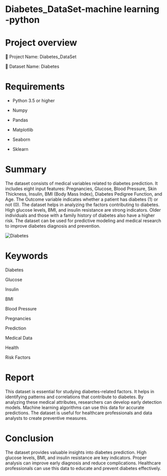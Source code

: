 
# Diabetes_DataSet-machine learning -python

 # Project overview   
  
  📌 Project Name:  Diabetes_DataSet
  
  📌 Dataset Name:   Diabetes

# Requirements


* Python 3.5 or higher

* Numpy

* Pandas

* Matplotlib

* Seaborn

* Sklearn

 # Summary
 
The dataset consists of medical variables related to diabetes prediction. It includes eight input features: Pregnancies, Glucose, Blood Pressure, Skin Thickness, Insulin, BMI (Body Mass Index), Diabetes Pedigree Function, and Age. The Outcome variable indicates whether a patient has diabetes (1) or not (0). The dataset helps in analyzing the factors contributing to diabetes. High glucose levels, BMI, and insulin resistance are strong indicators. Older individuals and those with a family history of diabetes also have a higher risk. The dataset can be used for predictive modeling and medical research to improve diabetes diagnosis and prevention.

![Diabetes](https://github.com/user-attachments/assets/bf59c338-682d-4df1-8fea-b35afde2c01e)


 # Keywords

Diabetes 

Glucose

Insulin

BMI

Blood Pressure

Pregnancies

Prediction 

Medical Data

Health

Risk Factors

# Report

This dataset is essential for studying diabetes-related factors. It helps in identifying patterns and correlations that contribute to diabetes. By analyzing these medical attributes, researchers can develop early detection models. Machine learning algorithms can use this data for accurate predictions. The dataset is useful for healthcare professionals and data analysts to create preventive measures.

 # Conclusion
The dataset provides valuable insights into diabetes prediction. High glucose levels, BMI, and insulin resistance are key indicators. Proper analysis can improve early diagnosis and reduce complications. Healthcare professionals can use this data to educate and prevent diabetes effectively.







